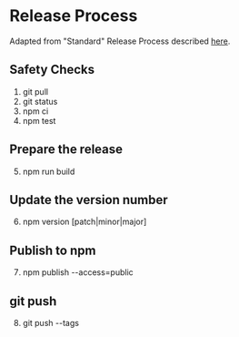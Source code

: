 # Release Process
Adapted from "Standard" Release Process described [here](https://cloudfour.com/thinks/how-to-publish-an-updated-version-of-an-npm-package/).
## Safety Checks
1. git pull
2. git status
3. npm ci
4. npm test
## Prepare the release
5. npm run build
## Update the version number
6. npm version [patch|minor|major]
## Publish to npm
7. npm publish --access=public
## git push
8. git push --tags